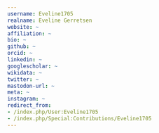 ```yaml
---
username: Eveline1705
realname: Eveline Gerretsen
website: ~
affiliation: ~
bio: ~
github: ~
orcid: ~
linkedin: ~
googlescholar: ~
wikidata: ~
twitter: ~
mastodon-url: ~
meta: ~
instagram: ~
redirect_from:
- /index.php/User:Eveline1705
- /index.php/Special:Contributions/Eveline1705
---
```

